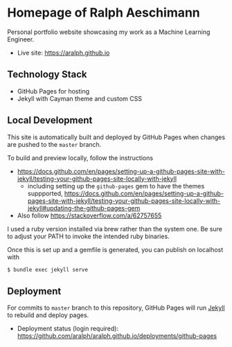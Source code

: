# Homepage of Ralph Aeschimann

Personal portfolio website showcasing my work as a Machine Learning Engineer.
* Live site: https://aralph.github.io


## Technology Stack

- GitHub Pages for hosting
- Jekyll with Cayman theme and custom CSS

## Local Development

This site is automatically built and deployed by GitHub Pages when changes are pushed to the `master` branch.

To build and preview locally, follow the instructions
- https://docs.github.com/en/pages/setting-up-a-github-pages-site-with-jekyll/testing-your-github-pages-site-locally-with-jekyll
  - including setting up the `github-pages` gem to have the themes suppported, https://docs.github.com/en/pages/setting-up-a-github-pages-site-with-jekyll/testing-your-github-pages-site-locally-with-jekyll#updating-the-github-pages-gem
- Also follow https://stackoverflow.com/a/62757655

I used a ruby version installed via brew rather than the system one. 
Be sure to adjust your PATH to invoke the intended ruby binaries. 

Once this is set up and a gemfile is generated, you can publish on localhost with
```zsh
$ bundle exec jekyll serve
```

## Deployment

For commits to `master` branch to this repository, GitHub Pages will run [Jekyll](https://jekyllrb.com/) to rebuild and deploy pages.
* Deployment status (login required): https://github.com/aralph/aralph.github.io/deployments/github-pages